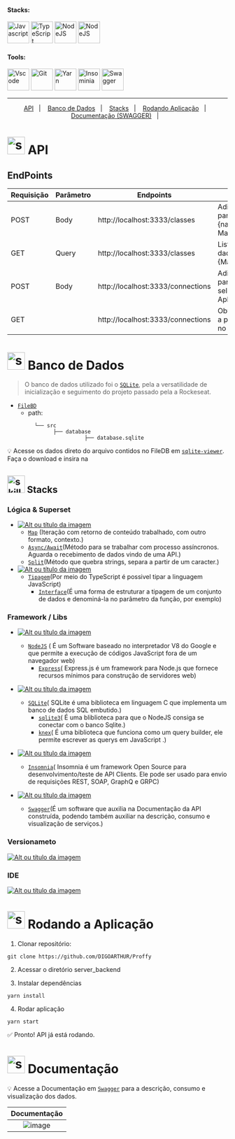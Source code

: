 <!-- VISUALIZAR NO VSCODE  CTRL + K  V -->

<!-- BADGES https://www.youtube.com/watch?v=cRoBt6AZgjc
https://dev.to/envoy_/150-badges-for-github-pnk

BUILD BADGES
https://shields.io
ICONS
https://simpleicons.org/?q=react

EXEMPLO

 <a href="https://devdigoarthur.notion.site/Map-a87c73417a064372b122bf448f4c6ed4"> ![Alt ou título da imagem](https://img.shields.io/badge/-JavaScript-/?logo=JavaScript&logoColor=white&color=yellow)<a/>

# JavaScript - Nome que aparece na Bag
# logo=JavaScript - Muda a logo vide <https://simpleicons.org/?q=react>
# color=yellow - Define a cor da bag <https://shields.io>
# logoColor=white - Define a cor do icone
-->



  
  

 <!------------------------------------STACKS-->
#### Stacks:
<p align="left">


  
   <a href="https://github.com/braziljs/eloquente-javascript"><img  alt="Javascript"  width="50" height="50" src="https://user-images.githubusercontent.com/59892368/149663192-19043371-127c-47f0-8553-0f407c51e2c5.png"><a/>
   <a href="https://www.typescriptlang.org/"><img  alt="TypeScript"  width="50" height="50" src="https://user-images.githubusercontent.com/59892368/149662563-c86be27c-b905-4aaf-b726-fb1146465ea7.png"><a/>
    <a href="https://nodejs.org/en/"><img  alt="NodeJS"  width="50" height="50" src="https://user-images.githubusercontent.com/59892368/149663190-ed2a92d6-6853-4884-845e-e780bfc49b55.png"><a/>
      <a href="https://nodejs.org/en/"><img  alt="NodeJS"  width="50" height="50" src="https://user-images.githubusercontent.com/59892368/207572854-d78cbc3d-08a5-4319-885c-63a7b86b152b.png"><a/>
      
</p>
  


 <!------------------------------------TOOLS-->
 #### Tools:
 <a href="https://code.visualstudio.com/"><img  alt="Vscode"  width="50" height="50" src="https://user-images.githubusercontent.com/59892368/149663512-3f83da57-bdfe-4cef-bcc2-feb304a738ff.png"><a/>
 <a href="https://git-scm.com/"><img  alt="Git"  width="50" height="50" src="https://user-images.githubusercontent.com/59892368/149677999-f5947f0b-e535-4ba2-911c-1c5926045c35.png"><a/>
  <a href="https://yarnpkg.com"><img  alt="Yarn"  width="50" height="50" src="https://user-images.githubusercontent.com/59892368/197615074-2e78b82c-b853-455c-8920-272cf1ce6399.svg"><a/>
    <a href="https://insomnia.rest"><img  alt="Insominia"  width="50" height="50" src="https://user-images.githubusercontent.com/59892368/207575706-bfbacb34-8941-4f78-ab3b-e3647c0eccba.png"><a/> 
     <a href="https://swagger.io"><img  alt="Swagger"  width="50" height="50" src="https://user-images.githubusercontent.com/59892368/208250596-2701702f-caf8-4ca7-9847-32b35ea47cd3.svg"><a/>
     
<hr>
  
  
   <!------------------------------------SUMMARY-->
<p align="center">
  <a href="https://github.com/DIGOARTHUR/Proffy/tree/master/server_backend#--api-">API</a>&nbsp;&nbsp;&nbsp;|&nbsp;&nbsp;&nbsp;
  <a href="https://github.com/DIGOARTHUR/Proffy/tree/master/server_backend#-banco-de-dados"> Banco de Dados</a>&nbsp;&nbsp;&nbsp;|&nbsp;&nbsp;&nbsp;
  <a href="https://github.com/DIGOARTHUR/Proffy/tree/master/server_backend#-banco-de-dados"> Stacks</a>&nbsp;&nbsp;&nbsp;|&nbsp;&nbsp;&nbsp;
  <a href="https://github.com/DIGOARTHUR/Proffy/tree/master/server_backend#-banco-de-dados">Rodando Aplicação</a>&nbsp;&nbsp;&nbsp;|&nbsp;&nbsp;&nbsp;
  <a href="https://github.com/DIGOARTHUR/Proffy/tree/master/server_backend#documentação">Documentação (SWAGGER)</a>&nbsp;&nbsp;&nbsp;|&nbsp;&nbsp;&nbsp;
</p>  


<!------------------------------------API -->

# <img  alt="skills"  width="40" height="40" src="https://user-images.githubusercontent.com/59892368/207826327-6a06202f-d42c-4413-9ca0-7dc425db4e30.png">  API <!---write here : demonstration of the application layout.  -->

## EndPoints

| Requisição | Parâmetro| Endpoints                                  | Função
|------------|----------|--------------------------------------------|--------------
|    POST    | Body      | http://localhost:3333/classes              | Adiciona uma nova aula a partir dos dados do Educador {name,avatar,whatsapp,bio...}, Matéria e Horário
|    GET     | Query     | http://localhost:3333/classes              | Lista as aulas partir dos dados passados como {Matéria, Data e Horário}
|    POST    | Body      | http://localhost:3333/connections          | Adiciona uma nova conexão a partir do ID do professor selecionado, clicado na Aplicação.
|    GET     |          | http://localhost:3333/connections          | Obtém o número de conexões a partir total de dados contido no Banco de Dados.

  


<!------------------------------------Banco de dados -->

# <img  alt="skills"  width="40" height="40" src="https://user-images.githubusercontent.com/59892368/207851896-563ca89c-4f1c-4db3-b2d8-b584165e94e9.png"> Banco de Dados<!---write here : demonstration of the application layout.  -->
  
> O banco de dados utilizado foi o [`SQLite`](https://insomnia.rest/download), pela a versatilidade de inicialização e seguimento do projeto passado pela a Rockeseat.   
* [`FileBD`](https://github.com/DIGOARTHUR/Proffy/blob/master/server_backend/src/database/database.sqlite)
  * path: 
       ```
         └── src
               ├── database 
                         ├── database.sqlite
       ```
💡 Acesse os dados direto do arquivo contidos no FileDB em [`sqlite-viewer`](https://inloop.github.io/sqlite-viewer/). Faça o download e insira na 
  
  
  
  <!------------------------------------LIST: STACKS , LIBS & TOOLS-->

## <img  alt="skills"  width="40" height="40" src="https://user-images.githubusercontent.com/59892368/197614534-e12fb94a-b5cf-44ff-8d57-debad7299b0b.png"> Stacks <!---write here: learned concepts; -->

### Lógica & Superset 
*  <a href="https://devdigoarthur.notion.site/Map-a87c73417a064372b122bf448f4c6ed4"> ![Alt ou título da imagem](https://img.shields.io/badge/-JavaScript-/?logo=JavaScript&logoColor=white&color=yellow)<a/>
   * [`Map`](https://developer.mozilla.org/pt-BR/docs/Web/JavaScript/Reference/Global_Objects/Map) (Iteração com retorno de conteúdo trabalhado, com outro formato, contexto.)
   * [`Async/Await`](https://www.alura.com.br/artigos/async-await-no-javascript-o-que-e-e-quando-usar?gclid=CjwKCAiAy_CcBhBeEiwAcoMRHP057AHVSafGTByvpQ_RuriqgKf3g4LI7SW7FXz2Pnbmp-p47_V9lBoChU0QAvD_BwE)(Método para se trabalhar com processo assíncronos. Aguarda o recebimento de dados vindo de uma API.)
   * [`Split`](https://www.devmedia.com.br/javascript-split-dividindo-separando-strings/39254)(Método que quebra strings, separa a partir de um caracter.)
*  <a href="https://devdigoarthur.notion.site/Map-a87c73417a064372b122bf448f4c6ed4"> ![Alt ou título da imagem](https://img.shields.io/badge/-Typescript-/?logo=TypeScript&logoColor=white&color=blue)<a/>
   * [`Tipagem`](https://www.typescriptlang.org)(Por meio do TypeScript é possivel tipar a linguagem JavaScript)
     * [`Interface`](https://www.typescriptlang.org/docs/handbook/2/objects.html)(É uma forma de estruturar a tipagem de um conjunto de dados e denominá-la no parâmetro da função, por exemplo)
     
     


   
### Framework / Libs 
  
* <a href="https://reactjs.org"> ![Alt ou título da imagem](https://img.shields.io/badge/-NodeJS-/?logo=Node.js&logoColor=white&color=green)<a/> 
  * [`NodeJS`](https://reactjs.org/docs/components-and-props.html) ( É um Software baseado no interpretador V8 do Google e que permite a execução de códigos JavaScript fora de um navegador web)
    * [`Express`]()( Express.js é um framework para Node.js que fornece recursos mínimos para construção de servidores web)
     
* <a href="https://developer.mozilla.org/pt-BR/docs/Web/CSS"> ![Alt ou título da imagem](https://img.shields.io/badge/-SQLite-/?logo=SQLite&logoColor=white&color=gray)<a/> 
    * [`SQLite`](https://insomnia.rest/download)( SQLite é uma biblioteca em linguagem C que implementa um banco de dados SQL embutido.) 
      * [`sqlite3`](https://insomnia.rest/download)( É uma bliblioteca para que o NodeJS  consiga se conectar com o banco Sqlite.)  
      * [`knex`](https://insomnia.rest/download)( É uma biblioteca que funciona como um query builder, ele permite escrever as querys em JavaScript .) 
     
* <a href="https://insomnia.rest"> ![Alt ou título da imagem](https://img.shields.io/badge/-Insominia-/?logo=Insomnia&logoColor=white&color=blueviolet)<a/> 
  * [`Insomnia`](https://insomnia.rest)( Insomnia é um framework Open Source para desenvolvimento/teste de API Clients. Ele pode ser usado para envio de requisições REST, SOAP, GraphQ e GRPC)
  
* <a href="https://swagger.io"> ![Alt ou título da imagem](https://img.shields.io/badge/-Swagger-/?logo=Swagger&logoColor=white&color=success)<a/> 
  * [`Swagger`](https://swagger.io )(É um software que auxilia na Documentação da API construída, podendo também auxiliar na descrição, consumo e visualização de serviços.)
     
     
 ### Versionameto
 <a href="https://git-scm.com"> ![Alt ou título da imagem](https://img.shields.io/badge/-Git-/?logo=Git&logoColor=white&color=red)<a/> 
 ### IDE
 <a href="https://code.visualstudio.com"> ![Alt ou título da imagem](https://img.shields.io/badge/-VisualStudioCode-/?logo=VisualStudioCode&logoColor=white&color=informational)<a/> 
   

 
  <!------------------------------------RUN APP-->
 
 # <img  alt="skills"  width="40" height="40" src="https://user-images.githubusercontent.com/59892368/142216697-dd93272c-c614-4664-9d63-c4e4dfc3e0f3.gif"> Rodando a Aplicação
 

1. Clonar repositório:

```
git clone https://github.com/DIGOARTHUR/Proffy
```

2. Acessar o diretório server_backend

3. Instalar dependências

```
yarn install
```

4. Rodar aplicação

```
yarn start
```
✅ Pronto! API já está rodando.
        
 # <img  alt="skills"  width="40" height="40" src="https://user-images.githubusercontent.com/59892368/208256482-0acbabaa-2b6c-474f-9602-adbdac14b0ed.svg"> Documentação

💡  Acesse a Documentação em [`Swagger`](http://localhost:3333/api-docs/#/) para a descrição, consumo e visualização dos dados. 

|                             Documentação                             |
| :-------------------------------------------------------------------: |
|   ![image](https://user-images.githubusercontent.com/59892368/208294815-0c2b39c0-fa71-4c71-a2cc-eaccbffea1cb.png) |

 
 





<!---
 Funcionalidades

 Conexões

- Rota para listar o total de conexões realizadas;
- Rota para criar uma nova conexão;
# Aulas

- Rota para criar uma aula;
- Rota para listar aulas;
  - Filtrar por matéria, dia da semana, e horário; 
  
  -->
